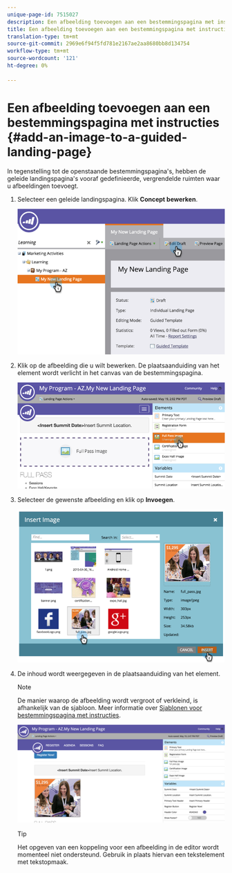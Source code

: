 ```yaml
---
unique-page-id: 7515027
description: Een afbeelding toevoegen aan een bestemmingspagina met instructies - Marketo Docs - Productdocumentatie
title: Een afbeelding toevoegen aan een bestemmingspagina met instructies
translation-type: tm+mt
source-git-commit: 2969e6f94f5fd781e2167ae2aa8680bb8d134754
workflow-type: tm+mt
source-wordcount: '121'
ht-degree: 0%

---
```



# Een afbeelding toevoegen aan een bestemmingspagina met instructies {#add-an-image-to-a-guided-landing-page}

In tegenstelling tot de openstaande bestemmingspagina&#39;s, hebben de geleide landingspagina&#39;s vooraf gedefinieerde, vergrendelde ruimten waar u afbeeldingen toevoegt.

1. Selecteer een geleide landingspagina. Klik **Concept bewerken**.

   ![](assets/image2015-5-19-14-3a1-3a26.png)

1. Klik op de afbeelding die u wilt bewerken. De plaatsaanduiding van het element wordt verlicht in het canvas van de bestemmingspagina.

   ![](assets/image2015-5-19-14-3a4-3a29.png)

1. Selecteer de gewenste afbeelding en klik op **Invoegen**.

   ![](assets/image2015-5-20-10-3a37-3a33.png)

1. De inhoud wordt weergegeven in de plaatsaanduiding van het element.

   >[!NOTE]
   >
   >De manier waarop de afbeelding wordt vergroot of verkleind, is afhankelijk van de sjabloon. Meer informatie over [Sjablonen voor bestemmingspagina met instructies](/help/marketo/product-docs/demand-generation/landing-pages/landing-page-templates/create-a-guided-landing-page-template.md).

   ![](assets/image2015-5-20-10-3a39-3a34.png)

   >[!TIP]
   >
   >Het opgeven van een koppeling voor een afbeelding in de editor wordt momenteel niet ondersteund. Gebruik in plaats hiervan een tekstelement met tekstopmaak.
